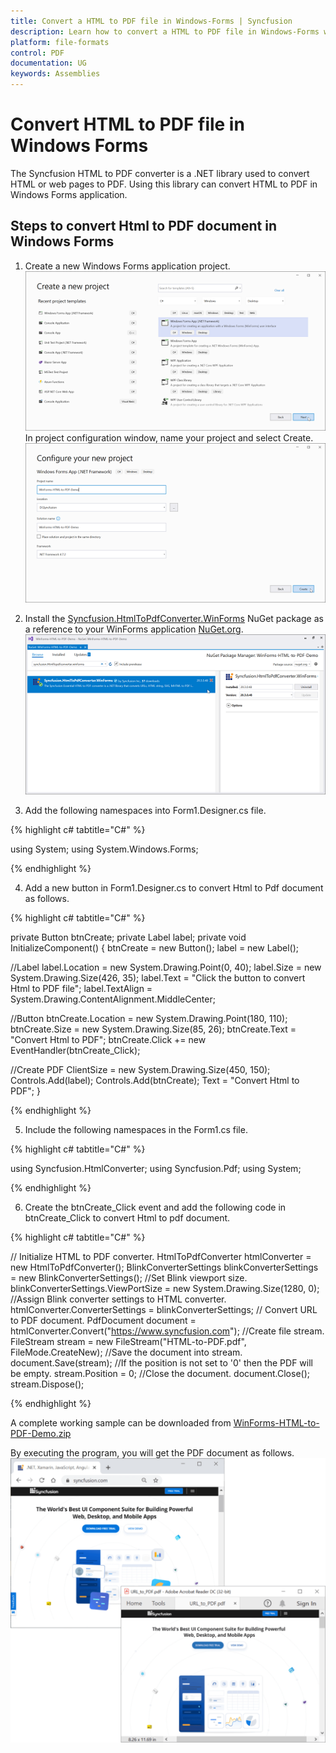 ```yaml
---
title: Convert a HTML to PDF file in Windows-Forms | Syncfusion
description: Learn how to convert a HTML to PDF file in Windows-Forms with easy steps using Syncfusion .NET HTML converter library.
platform: file-formats
control: PDF
documentation: UG
keywords: Assemblies
---
```


# Convert HTML to PDF file in Windows Forms

The Syncfusion HTML to PDF converter is a .NET library used to convert HTML or web pages to PDF. Using this library can convert HTML to PDF in Windows Forms application.

## Steps to convert Html to PDF document in Windows Forms

1. Create a new Windows Forms application project.
![Convert HTMLToPDF Windows Forms Step1](htmlconversion_images/Windows_Forms_step1.png)
In project configuration window, name your project and select Create.
![Convert HTMLToPDF Windows Forms Step2](htmlconversion_images/Windows_Forms_step2.png)

2. Install the [Syncfusion.HtmlToPdfConverter.WinForms](https://www.nuget.org/packages/Syncfusion.HtmlToPdfConverter.WinForms) NuGet package as a reference to your WinForms application [NuGet.org](https://www.nuget.org/).
![Convert HTMLToPDF Windows Forms Step3](htmlconversion_images/Windows_Forms_step3.png)

3. Add the following namespaces into Form1.Designer.cs file.

{% highlight c# tabtitle="C#" %}

using System;
using System.Windows.Forms;

{% endhighlight %}

4. Add a new button in Form1.Designer.cs to convert Html to Pdf document as follows.

{% highlight c# tabtitle="C#" %}

private Button btnCreate;
private Label label;
private void InitializeComponent()
{
btnCreate = new Button();
label = new Label();

//Label
label.Location = new System.Drawing.Point(0, 40);
label.Size = new System.Drawing.Size(426, 35);
label.Text = "Click the button to convert Html to PDF file";
label.TextAlign = System.Drawing.ContentAlignment.MiddleCenter;

//Button
btnCreate.Location = new System.Drawing.Point(180, 110);
btnCreate.Size = new System.Drawing.Size(85, 26);
btnCreate.Text = "Convert Html to PDF";
btnCreate.Click += new EventHandler(btnCreate_Click);

//Create PDF
ClientSize = new System.Drawing.Size(450, 150);
Controls.Add(label);
Controls.Add(btnCreate);
Text = "Convert Html to PDF";
}

{% endhighlight %}

5. Include the following namespaces in the Form1.cs file.

{% highlight c# tabtitle="C#" %}

using Syncfusion.HtmlConverter;
using Syncfusion.Pdf;
using System;

{% endhighlight %}

6. Create the btnCreate_Click event and add the following code in btnCreate_Click to convert Html to pdf document.

{% highlight c# tabtitle="C#" %}

// Initialize HTML to PDF converter.
HtmlToPdfConverter htmlConverter = new HtmlToPdfConverter();
BlinkConverterSettings blinkConverterSettings = new BlinkConverterSettings();
//Set Blink viewport size.
blinkConverterSettings.ViewPortSize = new System.Drawing.Size(1280, 0);
//Assign Blink converter settings to HTML converter.
htmlConverter.ConverterSettings = blinkConverterSettings;
// Convert URL to PDF document.
PdfDocument document = htmlConverter.Convert("https://www.syncfusion.com");
//Create file stream.
FileStream stream = new FileStream("HTML-to-PDF.pdf", FileMode.CreateNew);
//Save the document into stream.
document.Save(stream);
//If the position is not set to '0' then the PDF will be empty.
stream.Position = 0;
//Close the document.
document.Close();
stream.Dispose();

{% endhighlight %}

A complete working sample can be downloaded from [WinForms-HTML-to-PDF-Demo.zip](https://www.syncfusion.com/downloads/support/directtrac/general/ze/WinForms-HTML-to-PDF-Demo-819812860)

By executing the program, you will get the PDF document as follows.
![Convert HTMLToPDF Windows Forms output](htmlconversion_images/htmltopdfoutput.png)


